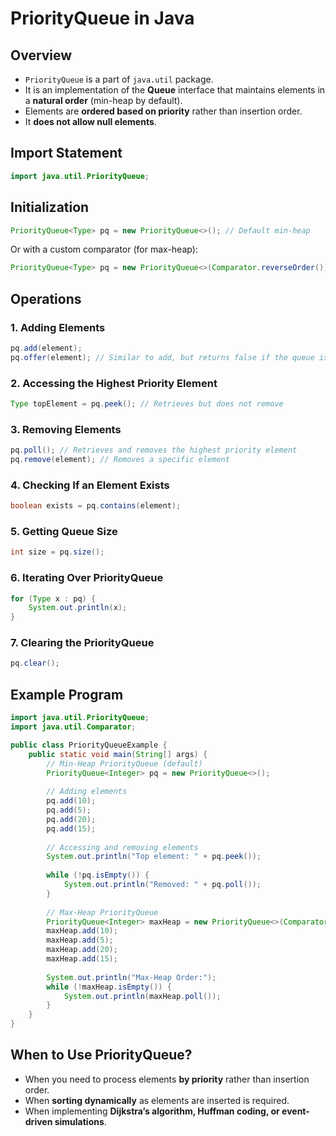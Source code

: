 # PriorityQueue in Java

## Overview

- `PriorityQueue` is a part of `java.util` package.
- It is an implementation of the **Queue** interface that maintains elements in a **natural order** (min-heap by default).
- Elements are **ordered based on priority** rather than insertion order.
- It **does not allow null elements**.

## Import Statement

```java
import java.util.PriorityQueue;
```

## Initialization

```java
PriorityQueue<Type> pq = new PriorityQueue<>(); // Default min-heap
```

Or with a custom comparator (for max-heap):

```java
PriorityQueue<Type> pq = new PriorityQueue<>(Comparator.reverseOrder());
```

## Operations

### 1. Adding Elements

```java
pq.add(element);
pq.offer(element); // Similar to add, but returns false if the queue is full
```

### 2. Accessing the Highest Priority Element

```java
Type topElement = pq.peek(); // Retrieves but does not remove
```

### 3. Removing Elements

```java
pq.poll(); // Retrieves and removes the highest priority element
pq.remove(element); // Removes a specific element
```

### 4. Checking If an Element Exists

```java
boolean exists = pq.contains(element);
```

### 5. Getting Queue Size

```java
int size = pq.size();
```

### 6. Iterating Over PriorityQueue

```java
for (Type x : pq) {
    System.out.println(x);
}
```

### 7. Clearing the PriorityQueue

```java
pq.clear();
```

## Example Program

```java
import java.util.PriorityQueue;
import java.util.Comparator;

public class PriorityQueueExample {
    public static void main(String[] args) {
        // Min-Heap PriorityQueue (default)
        PriorityQueue<Integer> pq = new PriorityQueue<>();
      
        // Adding elements
        pq.add(10);
        pq.add(5);
        pq.add(20);
        pq.add(15);
      
        // Accessing and removing elements
        System.out.println("Top element: " + pq.peek());
      
        while (!pq.isEmpty()) {
            System.out.println("Removed: " + pq.poll());
        }
      
        // Max-Heap PriorityQueue
        PriorityQueue<Integer> maxHeap = new PriorityQueue<>(Comparator.reverseOrder());
        maxHeap.add(10);
        maxHeap.add(5);
        maxHeap.add(20);
        maxHeap.add(15);
      
        System.out.println("Max-Heap Order:");
        while (!maxHeap.isEmpty()) {
            System.out.println(maxHeap.poll());
        }
    }
}
```

## When to Use PriorityQueue?

- When you need to process elements **by priority** rather than insertion order.
- When **sorting dynamically** as elements are inserted is required.
- When implementing **Dijkstra’s algorithm, Huffman coding, or event-driven simulations**.
